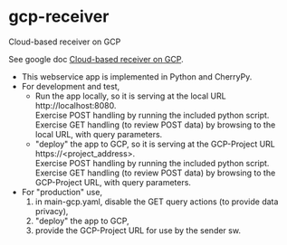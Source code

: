 # gcp-receiver
Cloud-based receiver on GCP

See google doc [Cloud-based receiver on GCP](https://docs.google.com/document/d/1F-k4PVgspK_OX9KaKR1LuEugTwXeQbvugA7dqxMoYlk).

* This webservice app is implemented in Python and CherryPy.
* For development and test,
    * Run the app locally, so it is serving at the local URL http://localhost:8080.<br>
    Exercise POST handling by running the included python script.<br>
    Exercise GET handling (to review POST data) by browsing to the
    local URL, with query parameters.
    * "deploy" the app to GCP, so it is serving at the GCP-Project URL https://<project_address>.<br>
    Exercise POST handling by running the included python script.<br>
    Exercise GET handling (to review POST data) by browsing to the
    GCP-Project URL, with query parameters.
* For "production" use,
    1. in main-gcp.yaml, disable the GET query actions (to provide data privacy),
    2. "deploy" the app to GCP,
    3. provide the GCP-Project URL for use by the sender sw.
